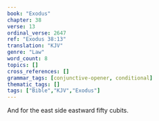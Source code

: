 ```yaml
---
book: "Exodus"
chapter: 38
verse: 13
ordinal_verse: 2647
ref: "Exodus 38:13"
translation: "KJV"
genre: "Law"
word_count: 8
topics: []
cross_references: []
grammar_tags: [conjunctive-opener, conditional]
thematic_tags: []
tags: ["Bible","KJV","Exodus"]
---
```

And for the east side eastward fifty cubits.
